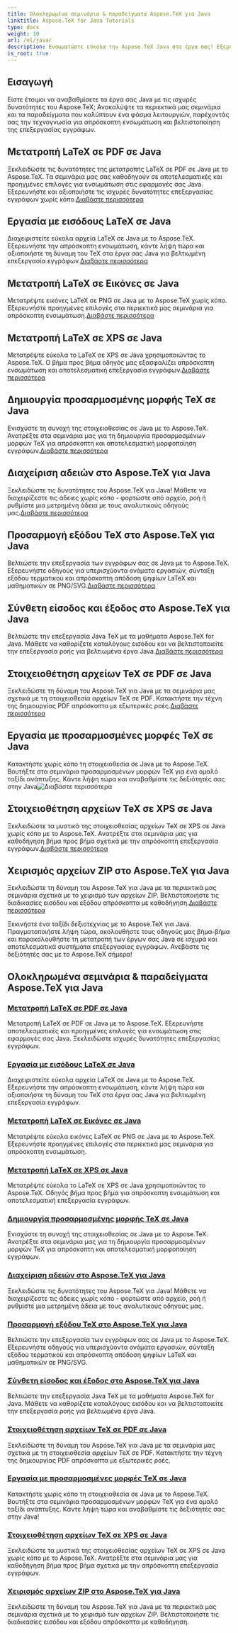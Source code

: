 ```yaml
---
title: Ολοκληρωμένα σεμινάρια & παραδείγματα Aspose.TeX για Java
linktitle: Aspose.TeX for Java Tutorials
type: docs
weight: 10
url: /el/java/
description: Ενσωματώστε εύκολα την Aspose.TeX Java στα έργα σας! Εξερευνήστε μαθήματα για LaTeX σε PDF, XPS, εικόνες και πολλά άλλα. Βελτιστοποιήστε την επεξεργασία εγγράφων με τους οδηγούς μας.
is_root: true
---
```



## Εισαγωγή

Είστε έτοιμοι να αναβαθμίσετε τα έργα σας Java με τις ισχυρές δυνατότητες του Aspose.TeX; Ανακαλύψτε τα περιεκτικά μας σεμινάρια και τα παραδείγματα που καλύπτουν ένα φάσμα λειτουργιών, παρέχοντάς σας την τεχνογνωσία για απρόσκοπτη ενσωμάτωση και βελτιστοποίηση της επεξεργασίας εγγράφων.

## Μετατροπή LaTeX σε PDF σε Java

Ξεκλειδώστε τις δυνατότητες της μετατροπής LaTeX σε PDF σε Java με το Aspose.TeX. Τα σεμινάρια μας σας καθοδηγούν σε αποτελεσματικές και προηγμένες επιλογές για ενσωμάτωση στις εφαρμογές σας Java. Εξερευνήστε και αξιοποιήστε τις ισχυρές δυνατότητες επεξεργασίας εγγράφων χωρίς κόπο.[Διαβάστε περισσότερα](./converting-lato-pdf/)

## Εργασία με εισόδους LaTeX σε Java

 Διαχειριστείτε εύκολα αρχεία LaTeX σε Java με το Aspose.TeX. Εξερευνήστε την απρόσκοπτη ενσωμάτωση, κάντε λήψη τώρα και αξιοποιήστε τη δύναμη του TeX στα έργα σας Java για βελτιωμένη επεξεργασία εγγράφων.[Διαβάστε περισσότερα](./working-with-lainputs/)

## Μετατροπή LaTeX σε Εικόνες σε Java

 Μετατρέψτε εικόνες LaTeX σε PNG σε Java με το Aspose.TeX χωρίς κόπο. Εξερευνήστε προηγμένες επιλογές στα περιεκτικά μας σεμινάρια για απρόσκοπτη ενσωμάτωση.[Διαβάστε περισσότερα](./converting-lato-images/)

## Μετατροπή LaTeX σε XPS σε Java

 Μετατρέψτε εύκολα το LaTeX σε XPS σε Java χρησιμοποιώντας το Aspose.TeX. Ο βήμα προς βήμα οδηγός μας εξασφαλίζει απρόσκοπτη ενσωμάτωση και αποτελεσματική επεξεργασία εγγράφων.[Διαβάστε περισσότερα](./converting-lato-xps/)

## Δημιουργία προσαρμοσμένης μορφής TeX σε Java

 Ενισχύστε τη συνοχή της στοιχειοθεσίας σε Java με το Aspose.TeX. Ανατρέξτε στα σεμινάρια μας για τη δημιουργία προσαρμοσμένων μορφών TeX για απρόσκοπτη και αποτελεσματική μορφοποίηση εγγράφων.[Διαβάστε περισσότερα](./custom-format/)

## Διαχείριση αδειών στο Aspose.TeX για Java

Ξεκλειδώστε τις δυνατότητες του Aspose.TeX για Java! Μάθετε να διαχειρίζεστε τις άδειες χωρίς κόπο - φορτώστε από αρχείο, ροή ή ρυθμίστε μια μετρημένη άδεια με τους αναλυτικούς οδηγούς μας.[Διαβάστε περισσότερα](./managing-licenses/)

## Προσαρμογή εξόδου TeX στο Aspose.TeX για Java

 Βελτιώστε την επεξεργασία των εγγράφων σας σε Java με το Aspose.TeX. Εξερευνήστε οδηγούς για υπερισχύοντα ονόματα εργασιών, σύνταξη εξόδου τερματικού και απρόσκοπτη απόδοση ψηφίων LaTeX και μαθηματικών σε PNG/SVG.[Διαβάστε περισσότερα](./customizing-output/)

## Σύνθετη είσοδος και έξοδος στο Aspose.TeX για Java

 Βελτιώστε την επεξεργασία Java TeX με τα μαθήματα Aspose.TeX for Java. Μάθετε να καθορίζετε καταλόγους εισόδου και να βελτιστοποιείτε την επεξεργασία ροής για βελτιωμένα έργα Java.[Διαβάστε περισσότερα](./advanced-io/)

## Στοιχειοθέτηση αρχείων TeX σε PDF σε Java

 Ξεκλειδώστε τη δύναμη του Aspose.TeX για Java με τα σεμινάρια μας σχετικά με τη στοιχειοθεσία αρχείων TeX σε PDF. Κατακτήστε την τέχνη της δημιουργίας PDF απρόσκοπτα με εξωτερικές ροές.[Διαβάστε περισσότερα](./typesetting-tex-to-pdf/)

## Εργασία με προσαρμοσμένες μορφές TeX σε Java

 Κατακτήστε χωρίς κόπο τη στοιχειοθεσία σε Java με το Aspose.TeX. Βουτήξτε στα σεμινάρια προσαρμοσμένων μορφών TeX για ένα ομαλό ταξίδι ανάπτυξης. Κάντε λήψη τώρα και αναβαθμίστε τις δεξιότητές σας στην Java![Διαβάστε περισσότερα](./custom-tex-formats/)

## Στοιχειοθέτηση αρχείων TeX σε XPS σε Java

Ξεκλειδώστε τα μυστικά της στοιχειοθεσίας αρχείων TeX σε XPS σε Java χωρίς κόπο με το Aspose.TeX. Ανατρέξτε στα σεμινάρια μας για καθοδήγηση βήμα προς βήμα σχετικά με την απρόσκοπτη επεξεργασία εγγράφων.[Διαβάστε περισσότερα](./typesetting-tex-to-xps/)

## Χειρισμός αρχείων ZIP στο Aspose.TeX για Java

 Ξεκλειδώστε τη δύναμη του Aspose.TeX για Java με τα περιεκτικά μας σεμινάρια σχετικά με το χειρισμό των αρχείων ZIP. Βελτιστοποιήστε τις διαδικασίες εισόδου και εξόδου απρόσκοπτα με καθοδήγηση.[Διαβάστε περισσότερα](./zip-archives/)

Ξεκινήστε ένα ταξίδι δεξιοτεχνίας με το Aspose.TeX για Java. Πραγματοποιήστε λήψη τώρα, ακολουθήστε τους οδηγούς μας βήμα-βήμα και παρακολουθήστε τη μετατροπή των έργων σας Java σε ισχυρά και αποτελεσματικά συστήματα επεξεργασίας εγγράφων. Ανεβάστε τις δεξιότητές σας με το Aspose.TeX σήμερα!
## Ολοκληρωμένα σεμινάρια & παραδείγματα Aspose.TeX για Java
### [Μετατροπή LaTeX σε PDF σε Java](./converting-lato-pdf/)
Μετατροπή LaTeX σε PDF σε Java με το Aspose.TeX. Εξερευνήστε αποτελεσματικές και προηγμένες επιλογές για ενσωμάτωση στις εφαρμογές σας Java. Ξεκλειδώστε ισχυρές δυνατότητες επεξεργασίας εγγράφων.
### [Εργασία με εισόδους LaTeX σε Java](./working-with-lainputs/)
Διαχειριστείτε εύκολα αρχεία LaTeX σε Java με το Aspose.TeX. Εξερευνήστε την απρόσκοπτη ενσωμάτωση, κάντε λήψη τώρα και αξιοποιήστε τη δύναμη του TeX στα έργα σας Java για βελτιωμένη επεξεργασία εγγράφων.
### [Μετατροπή LaTeX σε Εικόνες σε Java](./converting-lato-images/)
Μετατρέψτε εύκολα εικόνες LaTeX σε PNG σε Java με το Aspose.TeX. Εξερευνήστε προηγμένες επιλογές στα περιεκτικά μας σεμινάρια για απρόσκοπτη ενσωμάτωση.
### [Μετατροπή LaTeX σε XPS σε Java](./converting-lato-xps/)
Μετατρέψτε εύκολα το LaTeX σε XPS σε Java χρησιμοποιώντας το Aspose.TeX. Οδηγός βήμα προς βήμα για απρόσκοπτη ενσωμάτωση και αποτελεσματική επεξεργασία εγγράφων.
### [Δημιουργία προσαρμοσμένης μορφής TeX σε Java](./custom-format/)
Ενισχύστε τη συνοχή της στοιχειοθεσίας σε Java με το Aspose.TeX. Ανατρέξτε στα σεμινάρια μας για τη δημιουργία προσαρμοσμένων μορφών TeX για απρόσκοπτη και αποτελεσματική μορφοποίηση εγγράφων.
### [Διαχείριση αδειών στο Aspose.TeX για Java](./managing-licenses/)
Ξεκλειδώστε τις δυνατότητες του Aspose.TeX για Java! Μάθετε να διαχειρίζεστε τις άδειες χωρίς κόπο - φορτώστε από αρχείο, ροή ή ρυθμίστε μια μετρημένη άδεια με τους αναλυτικούς οδηγούς μας.
### [Προσαρμογή εξόδου TeX στο Aspose.TeX για Java](./customizing-output/)
Βελτιώστε την επεξεργασία των εγγράφων σας σε Java με το Aspose.TeX. Εξερευνήστε οδηγούς για υπερισχύοντα ονόματα εργασιών, σύνταξη εξόδου τερματικού και απρόσκοπτη απόδοση ψηφίων LaTeX και μαθηματικών σε PNG/SVG.
### [Σύνθετη είσοδος και έξοδος στο Aspose.TeX για Java](./advanced-io/)
Βελτιώστε την επεξεργασία Java TeX με τα μαθήματα Aspose.TeX for Java. Μάθετε να καθορίζετε καταλόγους εισόδου και να βελτιστοποιείτε την επεξεργασία ροής για βελτιωμένα έργα Java.
### [Στοιχειοθέτηση αρχείων TeX σε PDF σε Java](./typesetting-tex-to-pdf/)
Ξεκλειδώστε τη δύναμη του Aspose.TeX για Java με τα σεμινάρια μας σχετικά με τη στοιχειοθεσία αρχείων TeX σε PDF. Κατακτήστε την τέχνη της δημιουργίας PDF απρόσκοπτα με εξωτερικές ροές.
### [Εργασία με προσαρμοσμένες μορφές TeX σε Java](./custom-tex-formats/)
Κατακτήστε χωρίς κόπο τη στοιχειοθεσία σε Java με το Aspose.TeX. Βουτήξτε στα σεμινάρια προσαρμοσμένων μορφών TeX για ένα ομαλό ταξίδι ανάπτυξης. Κάντε λήψη τώρα και αναβαθμίστε τις δεξιότητές σας στην Java!
### [Στοιχειοθέτηση αρχείων TeX σε XPS σε Java](./typesetting-tex-to-xps/)
Ξεκλειδώστε τα μυστικά της στοιχειοθεσίας αρχείων TeX σε XPS σε Java χωρίς κόπο με το Aspose.TeX. Ανατρέξτε στα σεμινάρια μας για καθοδήγηση βήμα προς βήμα σχετικά με την απρόσκοπτη επεξεργασία εγγράφων.
### [Χειρισμός αρχείων ZIP στο Aspose.TeX για Java](./zip-archives/)
Ξεκλειδώστε τη δύναμη του Aspose.TeX για Java με τα περιεκτικά μας σεμινάρια σχετικά με το χειρισμό των αρχείων ZIP. Βελτιστοποιήστε τις διαδικασίες εισόδου και εξόδου απρόσκοπτα με καθοδήγηση.